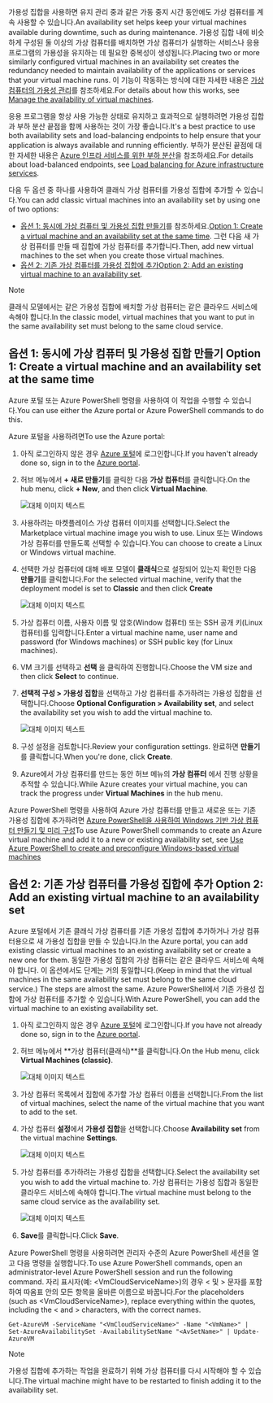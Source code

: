 


<span data-ttu-id="a7873-101">가용성 집합을 사용하면 유지 관리 중과 같은 가동 중지 시간 동안에도 가상 컴퓨터를 계속 사용할 수 있습니다.</span><span class="sxs-lookup"><span data-stu-id="a7873-101">An availability set helps keep your virtual machines available during downtime, such as during maintenance.</span></span> <span data-ttu-id="a7873-102">가용성 집합 내에 비슷하게 구성된 둘 이상의 가상 컴퓨터를 배치하면 가상 컴퓨터가 실행하는 서비스나 응용 프로그램의 가용성을 유지하는 데 필요한 중복성이 생성됩니다.</span><span class="sxs-lookup"><span data-stu-id="a7873-102">Placing two or more similarly configured virtual machines in an availability set creates the redundancy needed to maintain availability of the applications or services that your virtual machine runs.</span></span> <span data-ttu-id="a7873-103">이 기능이 작동하는 방식에 대한 자세한 내용은 [가상 컴퓨터의 가용성 관리][Manage the availability of virtual machines]를 참조하세요.</span><span class="sxs-lookup"><span data-stu-id="a7873-103">For details about how this works, see [Manage the availability of virtual machines][Manage the availability of virtual machines].</span></span>

<span data-ttu-id="a7873-104">응용 프로그램을 항상 사용 가능한 상태로 유지하고 효과적으로 실행하려면 가용성 집합과 부하 분산 끝점을 함께 사용하는 것이 가장 좋습니다.</span><span class="sxs-lookup"><span data-stu-id="a7873-104">It's a best practice to use both availability sets and load-balancing endpoints to help ensure that your application is always available and running efficiently.</span></span> <span data-ttu-id="a7873-105">부하가 분산된 끝점에 대한 자세한 내용은 [Azure 인프라 서비스를 위한 부하 분산][Load balancing for Azure infrastructure services]을 참조하세요.</span><span class="sxs-lookup"><span data-stu-id="a7873-105">For details about load-balanced endpoints, see [Load balancing for Azure infrastructure services][Load balancing for Azure infrastructure services].</span></span>

<span data-ttu-id="a7873-106">다음 두 옵션 중 하나를 사용하여 클래식 가상 컴퓨터를 가용성 집합에 추가할 수 있습니다.</span><span class="sxs-lookup"><span data-stu-id="a7873-106">You can add classic virtual machines into an availability set by using one of two options:</span></span>

* <span data-ttu-id="a7873-107">[옵션 1: 동시에 가상 컴퓨터 및 가용성 집합 만들기][Option 1: Create a virtual machine and an availability set at the same time]를 참조하세요.</span><span class="sxs-lookup"><span data-stu-id="a7873-107">[Option 1: Create a virtual machine and an availability set at the same time][Option 1: Create a virtual machine and an availability set at the same time].</span></span> <span data-ttu-id="a7873-108">그런 다음 새 가상 컴퓨터를 만들 때 집합에 가상 컴퓨터를 추가합니다.</span><span class="sxs-lookup"><span data-stu-id="a7873-108">Then, add new virtual machines to the set when you create those virtual machines.</span></span>
* <span data-ttu-id="a7873-109">[옵션 2: 기존 가상 컴퓨터를 가용성 집합에 추가][Option 2: Add an existing virtual machine to an availability set]</span><span class="sxs-lookup"><span data-stu-id="a7873-109">[Option 2: Add an existing virtual machine to an availability set][Option 2: Add an existing virtual machine to an availability set].</span></span>

> [!NOTE]
> <span data-ttu-id="a7873-110">클래식 모델에서는 같은 가용성 집합에 배치할 가상 컴퓨터는 같은 클라우드 서비스에 속해야 합니다.</span><span class="sxs-lookup"><span data-stu-id="a7873-110">In the classic model, virtual machines that you want to put in the same availability set must belong to the same cloud service.</span></span>
> 
> 

## <span data-ttu-id="a7873-111"><a id="createset"> </a>옵션 1: 동시에 가상 컴퓨터 및 가용성 집합 만들기</span><span class="sxs-lookup"><span data-stu-id="a7873-111"><a id="createset"> </a>Option 1: Create a virtual machine and an availability set at the same time</span></span>
<span data-ttu-id="a7873-112">Azure 포털 또는 Azure PowerShell 명령을 사용하여 이 작업을 수행할 수 있습니다.</span><span class="sxs-lookup"><span data-stu-id="a7873-112">You can use either the Azure portal or Azure PowerShell commands to do this.</span></span>

<span data-ttu-id="a7873-113">Azure 포털을 사용하려면</span><span class="sxs-lookup"><span data-stu-id="a7873-113">To use the Azure portal:</span></span>

1. <span data-ttu-id="a7873-114">아직 로그인하지 않은 경우 [Azure 포털](https://portal.azure.com)에 로그인합니다.</span><span class="sxs-lookup"><span data-stu-id="a7873-114">If you haven't already done so, sign in to the [Azure portal](https://portal.azure.com).</span></span>
2. <span data-ttu-id="a7873-115">허브 메뉴에서 **+ 새로 만들기**를 클릭한 다음 **가상 컴퓨터**를 클릭합니다.</span><span class="sxs-lookup"><span data-stu-id="a7873-115">On the hub menu, click **+ New**, and then click **Virtual Machine**.</span></span>
   
    ![대체 이미지 텍스트](./media/virtual-machines-common-classic-configure-availability/ChooseVMImage.png)
3. <span data-ttu-id="a7873-117">사용하려는 마켓플레이스 가상 컴퓨터 이미지를 선택합니다.</span><span class="sxs-lookup"><span data-stu-id="a7873-117">Select the Marketplace virtual machine image you wish to use.</span></span> <span data-ttu-id="a7873-118">Linux 또는 Windows 가상 컴퓨터를 만들도록 선택할 수 있습니다.</span><span class="sxs-lookup"><span data-stu-id="a7873-118">You can choose to create a Linux or Windows virtual machine.</span></span>
4. <span data-ttu-id="a7873-119">선택한 가상 컴퓨터에 대해 배포 모델이 **클래식**으로 설정되어 있는지 확인한 다음 **만들기**를 클릭합니다.</span><span class="sxs-lookup"><span data-stu-id="a7873-119">For the selected virtual machine, verify that the deployment model is set to **Classic** and then click **Create**</span></span>
   
    ![대체 이미지 텍스트](./media/virtual-machines-common-classic-configure-availability/ChooseClassicModel.png)
5. <span data-ttu-id="a7873-121">가상 컴퓨터 이름, 사용자 이름 및 암호(Window 컴퓨터) 또는 SSH 공개 키(Linux 컴퓨터)를 입력합니다.</span><span class="sxs-lookup"><span data-stu-id="a7873-121">Enter a virtual machine name, user name and password (for Windows machines) or SSH public key (for Linux machines).</span></span> 
6. <span data-ttu-id="a7873-122">VM 크기를 선택하고 **선택** 을 클릭하여 진행합니다.</span><span class="sxs-lookup"><span data-stu-id="a7873-122">Choose the VM size and then click **Select** to continue.</span></span>
7. <span data-ttu-id="a7873-123">**선택적 구성 > 가용성 집합**을 선택하고 가상 컴퓨터를 추가하려는 가용성 집합을 선택합니다.</span><span class="sxs-lookup"><span data-stu-id="a7873-123">Choose **Optional Configuration > Availability set**, and select the availability set you wish to add the virtual machine to.</span></span>
   
    ![대체 이미지 텍스트](./media/virtual-machines-common-classic-configure-availability/ChooseAvailabilitySet.png) 
8. <span data-ttu-id="a7873-125">구성 설정을 검토합니다.</span><span class="sxs-lookup"><span data-stu-id="a7873-125">Review your configuration settings.</span></span> <span data-ttu-id="a7873-126">완료하면 **만들기**를 클릭합니다.</span><span class="sxs-lookup"><span data-stu-id="a7873-126">When you're done, click **Create**.</span></span>
9. <span data-ttu-id="a7873-127">Azure에서 가상 컴퓨터를 만드는 동안 허브 메뉴의 **가상 컴퓨터** 에서 진행 상황을 추적할 수 있습니다.</span><span class="sxs-lookup"><span data-stu-id="a7873-127">While Azure creates your virtual machine, you can track the progress under **Virtual Machines** in the hub menu.</span></span>

<span data-ttu-id="a7873-128">Azure PowerShell 명령을 사용하여 Azure 가상 컴퓨터를 만들고 새로운 또는 기존 가용성 집합에 추가하려면 [Azure PowerShell을 사용하여 Windows 기반 가상 컴퓨터 만들기 및 미리 구성](../articles/virtual-machines/windows/classic/create-powershell.md?toc=%2fazure%2fvirtual-machines%2fwindows%2fclassic%2ftoc.json)</span><span class="sxs-lookup"><span data-stu-id="a7873-128">To use Azure PowerShell commands to create an Azure virtual machine and add it to a new or existing availability set, see [Use Azure PowerShell to create and preconfigure Windows-based virtual machines](../articles/virtual-machines/windows/classic/create-powershell.md?toc=%2fazure%2fvirtual-machines%2fwindows%2fclassic%2ftoc.json)</span></span>

## <span data-ttu-id="a7873-129"><a id="addmachine"> </a>옵션 2: 기존 가상 컴퓨터를 가용성 집합에 추가</span><span class="sxs-lookup"><span data-stu-id="a7873-129"><a id="addmachine"> </a>Option 2: Add an existing virtual machine to an availability set</span></span>
<span data-ttu-id="a7873-130">Azure 포털에서 기존 클래식 가상 컴퓨터를 기존 가용성 집합에 추가하거나 가상 컴퓨터용으로 새 가용성 집합을 만들 수 있습니다.</span><span class="sxs-lookup"><span data-stu-id="a7873-130">In the Azure portal, you can add existing classic virtual machines to an existing availability set or create a new one for them.</span></span> <span data-ttu-id="a7873-131">동일한 가용성 집합의 가상 컴퓨터는 같은 클라우드 서비스에 속해야 합니다. 이 옵션에서도 단계는 거의 동일합니다.</span><span class="sxs-lookup"><span data-stu-id="a7873-131">(Keep in mind that the virtual machines in the same availability set must belong to the same cloud service.) The steps are almost the same.</span></span> <span data-ttu-id="a7873-132">Azure PowerShell에서 기존 가용성 집합에 가상 컴퓨터를 추가할 수 있습니다.</span><span class="sxs-lookup"><span data-stu-id="a7873-132">With Azure PowerShell, you can add the virtual machine to an existing availability set.</span></span>

1. <span data-ttu-id="a7873-133">아직 로그인하지 않은 경우 [Azure 포털](https://portal.azure.com)에 로그인합니다.</span><span class="sxs-lookup"><span data-stu-id="a7873-133">If you have not already done so, sign in to the [Azure portal](https://portal.azure.com).</span></span>
2. <span data-ttu-id="a7873-134">허브 메뉴에서 **가상 컴퓨터(클래식)**를 클릭합니다.</span><span class="sxs-lookup"><span data-stu-id="a7873-134">On the Hub menu, click **Virtual Machines (classic)**.</span></span>
   
    ![대체 이미지 텍스트](./media/virtual-machines-common-classic-configure-availability/ChooseClassicVM.png)
3. <span data-ttu-id="a7873-136">가상 컴퓨터 목록에서 집합에 추가할 가상 컴퓨터 이름을 선택합니다.</span><span class="sxs-lookup"><span data-stu-id="a7873-136">From the list of virtual machines, select the name of the virtual machine that you want to add to the set.</span></span>
4. <span data-ttu-id="a7873-137">가상 컴퓨터 **설정**에서 **가용성 집합**을 선택합니다.</span><span class="sxs-lookup"><span data-stu-id="a7873-137">Choose **Availability set** from the virtual machine **Settings**.</span></span>
   
    ![대체 이미지 텍스트](./media/virtual-machines-common-classic-configure-availability/AvailabilitySetSettings.png)
5. <span data-ttu-id="a7873-139">가상 컴퓨터를 추가하려는 가용성 집합을 선택합니다.</span><span class="sxs-lookup"><span data-stu-id="a7873-139">Select the availability set you wish to add the virtual machine to.</span></span> <span data-ttu-id="a7873-140">가상 컴퓨터는 가용성 집합과 동일한 클라우드 서비스에 속해야 합니다.</span><span class="sxs-lookup"><span data-stu-id="a7873-140">The virtual machine must belong to the same cloud service as the availability set.</span></span>
   
    ![대체 이미지 텍스트](./media/virtual-machines-common-classic-configure-availability/AvailabilitySetPicker.png)
6. <span data-ttu-id="a7873-142">**Save**를 클릭합니다.</span><span class="sxs-lookup"><span data-stu-id="a7873-142">Click **Save**.</span></span>

<span data-ttu-id="a7873-143">Azure PowerShell 명령을 사용하려면 관리자 수준의 Azure PowerShell 세션을 열고 다음 명령을 실행합니다.</span><span class="sxs-lookup"><span data-stu-id="a7873-143">To use Azure PowerShell commands, open an administrator-level Azure PowerShell session and run the following command.</span></span> <span data-ttu-id="a7873-144">자리 표시자(예: &lt;VmCloudServiceName&gt;)의 경우 < 및 > 문자를 포함하여 따옴표 안의 모든 항목을 올바른 이름으로 바꿉니다.</span><span class="sxs-lookup"><span data-stu-id="a7873-144">For the placeholders (such as &lt;VmCloudServiceName&gt;), replace everything within the quotes, including the < and > characters, with the correct names.</span></span>

    Get-AzureVM -ServiceName "<VmCloudServiceName>" -Name "<VmName>" | Set-AzureAvailabilitySet -AvailabilitySetName "<AvSetName>" | Update-AzureVM

> [!NOTE]
> <span data-ttu-id="a7873-145">가용성 집합에 추가하는 작업을 완료하기 위해 가상 컴퓨터를 다시 시작해야 할 수 있습니다.</span><span class="sxs-lookup"><span data-stu-id="a7873-145">The virtual machine might have to be restarted to finish adding it to the availability set.</span></span>
> 
> 

<!-- LINKS -->
[Option 1: Create a virtual machine and an availability set at the same time]: #createset
[Option 2: Add an existing virtual machine to an availability set]: #addmachine

[Load balancing for Azure infrastructure services]: ../articles/virtual-machines/virtual-machines-linux-load-balance.md
[Manage the availability of virtual machines]:../articles/virtual-machines/linux/manage-availability.md

[Create a virtual machine running Windows]: ../articles/virtual-machines/virtual-machines-windows-hero-tutorial.md
[Virtual Network overview]: ../articles/virtual-network/virtual-networks-overview.md

